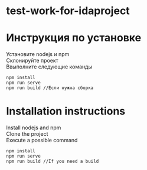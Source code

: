 # test-work-for-idaproject
# Инструкция по установке
Установите nodejs и npm<br>
Склонируйте проект<br>
Ввыполните следующие команды<br>

```
npm install
npm run serve
npm run build //Если нужна сборка
```
# Installation instructions
Install nodejs and npm<br>
Clone the project<br>
Execute a possible command<br>

```
npm install
npm run serve
npm run build //If you need a build
```

